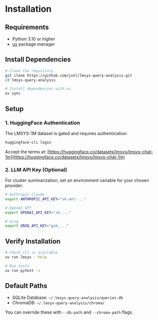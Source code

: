 # Installation

## Requirements

- Python 3.10 or higher
- [uv](https://github.com/astral-sh/uv) package manager

## Install Dependencies

```bash
# Clone the repository
git clone https://github.com/jxnl/lmsys-query-analysis.git
cd lmsys-query-analysis

# Install dependencies with uv
uv sync
```

## Setup

### 1. HuggingFace Authentication

The LMSYS-1M dataset is gated and requires authentication:

```bash
huggingface-cli login
```

Accept the terms at: [https://huggingface.co/datasets/lmsys/lmsys-chat-1m](https://huggingface.co/datasets/lmsys/lmsys-chat-1m)

### 2. LLM API Key (Optional)

For cluster summarization, set an environment variable for your chosen provider:

```bash
# Anthropic Claude
export ANTHROPIC_API_KEY="sk-ant-..."

# OpenAI GPT
export OPENAI_API_KEY="sk-..."

# Groq
export GROQ_API_KEY="gsk_..."
```

## Verify Installation

```bash
# Check CLI is available
uv run lmsys --help

# Run tests
uv run pytest -v
```

## Default Paths

- SQLite Database: `~/.lmsys-query-analysis/queries.db`
- ChromaDB: `~/.lmsys-query-analysis/chroma/`

You can override these with `--db-path` and `--chroma-path` flags.
